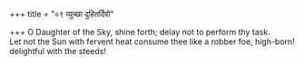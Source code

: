 +++
title = "०९ व्युच्छा दुहितर्दिवो"

+++
O Daughter of the Sky, shine forth; delay not to perform thy task.  
     Let not the Sun with fervent heat consume thee like a robber foe, high-born! delightful with the steeds!